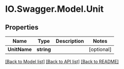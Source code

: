 # IO.Swagger.Model.Unit
## Properties

Name | Type | Description | Notes
------------ | ------------- | ------------- | -------------
**UnitName** | **string** |  | [optional] 

[[Back to Model list]](../README.md#documentation-for-models) [[Back to API list]](../README.md#documentation-for-api-endpoints) [[Back to README]](../README.md)

